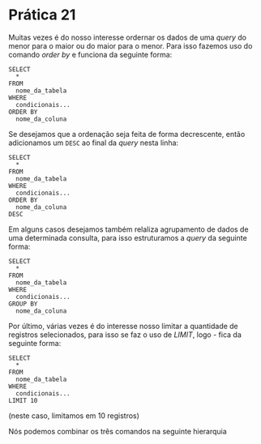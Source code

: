# Prática 21

Muitas vezes é do nosso interesse ordernar os dados de uma _query_ do menor para o maior ou do maior para o menor. Para isso fazemos uso do comando 
_order by_ e funciona da seguinte forma:
```
SELECT 
  *
FROM 
  nome_da_tabela
WHERE
  condicionais...
ORDER BY 
  nome_da_coluna
```

Se desejamos que a ordenação seja feita de forma decrescente, então adicionamos um `DESC` ao
final da _query_ nesta linha:


```
SELECT 
  *
FROM 
  nome_da_tabela
WHERE
  condicionais...
ORDER BY 
  nome_da_coluna
DESC
```



Em alguns casos desejamos também relaliza agrupamento de dados de uma determinada consulta, para
isso estruturamos a _query_ da seguinte forma:



```
SELECT 
  *
FROM 
  nome_da_tabela
WHERE
  condicionais...
GROUP BY
  nome_da_coluna
```


Por último, várias vezes é do interesse nosso limitar a quantidade de registros selecionados, 
para isso se faz o uso de _LIMIT_, logo - fica da seguinte forma: 

```
SELECT
  *
FROM
  nome_da_tabela
WHERE
  condicionais...
LIMIT 10 
```

(neste caso, limitamos em 10 registros)


Nós podemos combinar os três comandos na seguinte hierarquia
